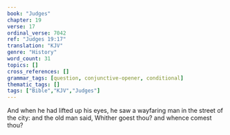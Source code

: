 ```yaml
---
book: "Judges"
chapter: 19
verse: 17
ordinal_verse: 7042
ref: "Judges 19:17"
translation: "KJV"
genre: "History"
word_count: 31
topics: []
cross_references: []
grammar_tags: [question, conjunctive-opener, conditional]
thematic_tags: []
tags: ["Bible","KJV","Judges"]
---
```

And when he had lifted up his eyes, he saw a wayfaring man in the street of the city: and the old man said, Whither goest thou? and whence comest thou?
